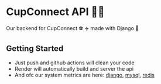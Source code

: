 # CupConnect API 🧑‍💻

Our backend for CupConnect ⚽ ✈️ made with Django 🐍

## Getting Started
- Just push and github actions will clean your code
- Render will automatically build and server the api
- And ofc our system metrics are here: [django](https://hostedmetrics.com/s/Cb301Ox2/prometheus/grafana/d/O6v4rMpizda1/django-prometheus?orgId=1), [mysql](https://hostedmetrics.com/s/Cb301Ox2/prometheus/grafana/d/kG1oHS37z/mysql-overview?orgId=1), [redis](https://hostedmetrics.com/s/Cb301Ox2/prometheus/grafana/d/nHk5iGdiz/redis-server-overview?orgId=1)
